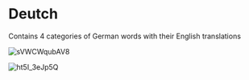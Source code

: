 # Deutch
Contains 4 categories of German words with their English translations

![sVWCWqubAV8](https://user-images.githubusercontent.com/40834596/68316632-d4b13b00-00ca-11ea-946a-9f829df6e54a.jpg)

![ht5I_3eJp5Q](https://user-images.githubusercontent.com/40834596/68316744-032f1600-00cb-11ea-874e-35083ab1a840.jpg)
